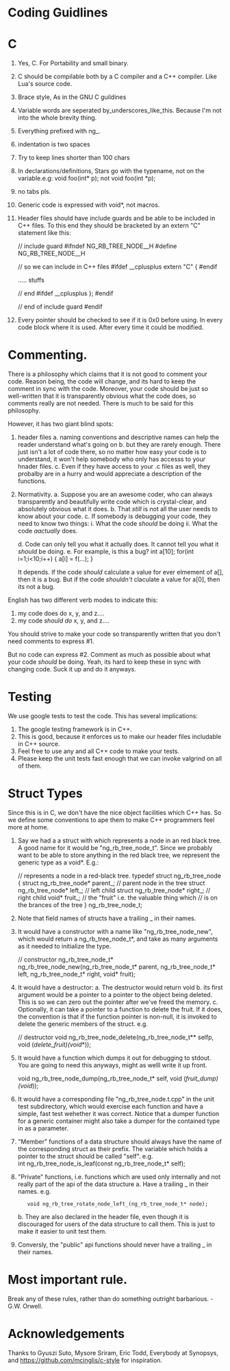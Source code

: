 #  Coding Guidlines

#  C

1.  Yes, C.  For Portability and small binary.
2.  C should be compilable both by a C compiler and a C++ compiler. Like Lua's source code.
2.  Brace style, As in the GNU C guildines
3.  Variable words are seperated by_underscores_like_this.  Because I'm not into the whole brevity thing.
4.  Everything prefixed with ng_.
5.  indentation is two spaces
6.  Try to keep lines shorter than 100 chars  
7.  In declarations/definitions, Stars go with the typename, not on the variable.e.g:
        void foo(int* p);
    not
        void foo(int *p);
8.  no tabs pls.
9.  Generic code is expressed with void*, not macros.
10.  Header files should have include guards and be able to be included in C++ files.   To this end they should be bracketed by an extern "C" statement like this:

      // include guard
      #ifndef NG_RB_TREE_NODE__H
      #define NG_RB_TREE_NODE__H

      // so we can include in C++ files
      #ifdef __cplusplus
      extern "C" {
      #endif

      ..... stuffs

      // end 
      #ifdef __cplusplus
      };
      #endif

      // end of include guard
      #endif

11. Every pointer should be checked to see if it is 0x0 before using.  In every code block where it is used.  After every time it could be modified.

# Commenting.

There is a philosophy which claims that it is not good to comment your code.  Reason being, the code will change, and its
hard to keep the comment in sync with the code.  Moreover, your code should be just so well-written that it is
transparently obvious what the code does, so comments really are not needed. There is much to be said for this 
philosophy.

However, it has two giant blind spots:

1.  header files
    a. naming conventions and descriptive names can help the reader understand what's going on
    b. but they are rarely enough.  There just isn't a lot of code there, so no matter how easy your code is to understand, it won't help somebody who only has accesss to your hnader files.
    c. Even if they have access to your .c files as well, they probalby are in a hurry and would appreciate a description of the functions.

2.  Normativity.
    a.  Suppose you are an awesome coder, who can always transparently and beautifully write code which is crystal-clear, and absolutely obvious what it does.
    b.  That *still* is not all the user needs to know about your code.
    c.  If somebody is debugging your code, they need to know two things:
        i.  What the code *should* be doing
	ii. What the code *aactually* does.

    d.  Code can only tell you what it actually does.  It cannot tell you what it *should* be doing.
    e.  For example, is this a bug?
        int a[10];
	for(int i=1;i<10;i++) {
	    a[i] = f(...);
	}
	
	It depends.  If the code *should* calculate a value for ever elmement of a[], then it is a bug.
	But if the code *shouldn't* claculate a value for a[0], then its not a bug.

English has two different verb modes to indicate this:
1.  my code does do x, y, and z....
2.  my code *should do* x, y, and z....

You should strive to make your code so transparently written that you don't need comments to express #1.

But no code can express #2.  Comment as much as possible about what your code *should* be doing.  Yeah,
its hard to keep these in sync with changing code.  Suck it up and do it anyways.


# Testing

We use google tests to test the code.  This has several implications:

1.  The google testing framework is in C++.  
2.  This is good, because it enforces us to make our header files includable in C++ source.
3.  Feel free to use any and all C++ code to make your tests.  
4.  Please keep the unit tests fast enough that we can invoke valgrind on all of them.


#  Struct Types

Since this is in C, we don't have the nice object facilities which C++ has.  So we define some
conventions to ape them to make C++ programmers feel more at home.


1.  Say we had a  a struct with which represents a node in an red black tree.    A good name for it would be "ng_rb_tree_node_t".  Since we probably
    want to be able to store anything in the red black tree, we represent the generic type as a void*.   E.g.:

     // represents a node in a red-black tree.
     typedef struct ng_rb_tree_node {
       struct ng_rb_tree_node*      parent_;      // parent node in the tree
       struct ng_rb_tree_node*      left_;        // left child
       struct ng_rb_tree_node*      right_;       // right child
       void*                        fruit_;       // the "fruit" i.e. the valuable thing which 
                                                  // is on the brances of the tree
     } ng_rb_tree_node_t;

2.  Note that field names of structs have a trailing _ in their names.


3.  It would have a constructor with a name like "ng_rb_tree_node_new",  which would return a ng_rb_tree_node_t*, and take as many arguments as it needed to initialize the type.

    // constructor
    ng_rb_tree_node_t* ng_rb_tree_node_new(ng_rb_tree_node_t* parent,
                                           ng_rb_tree_node_t* left,
					   ng_rb_tree_node_t* right,
					   void* fruit);
  

4.  It would have a destructor:
    a. The destructor would return void
    b. its first argument would be a pointer to a pointer to the object being deleted.  This is so we can zero out the pointer after we've freed the memory.
    c. Optionally, it can take a pointer to a function to delete the fruit.  If it does, the convention is that if
       the function pointer is non-null, it is invoked to delete the generic members of the struct.  e.g.

      // destructor
      void ng_rb_tree_node_delete(ng_rb_tree_node_t** selfp,
	                          void (*delete_fruit)(void**));


5.  It would have a function which dumps it out for debugging to stdout.  You are going to need this anyways, might as welll write it up front.


    void ng_rb_tree_node_dump(ng_rb_tree_node_t* self,
                              void (*fruit_dump)(void*));

6.  It would have a corresponding file "ng_rb_tree_node.t.cpp" in the unit test subdirectory, which would exercise each function and have a simple, fast test wehether it was correct.  Notice that a dumper function for a generic container might also take a dumper for the contained type in as a parameter.

7.  "Member" functions of a data structure should always have the name of the corresponding struct as their prefix. The variable which holds a pointer to the struct should be called "self".  e.g.  
           int ng_rb_tree_node_is_leaf(const ng_rb_tree_node_t* self);

8.  "Private" functions, i.e. functions which are used only internally and not really part of the api of the data structure 
    a.  Have a trailing _ in their names. e.g.

           void ng_rb_tree_rotate_node_left_(ng_rb_tree_node_t* node);

    b.  They are also declared in the header file, even though it is discouraged for users of the data structure to call them.  This is just to make it easier to unit test them.
 
9.  Conversly, the "public" api functions should never have a trailing _ in their names.



#  Most important rule.

Break any of these rules, rather than do something outright barbarious.  -G.W. Orwell.

# Acknowledgements

Thanks to Gyuszi Suto, Mysore Sriram, Eric Todd, Everybody at Synopsys,
and https://github.com/mcinglis/c-style for inspiration.
